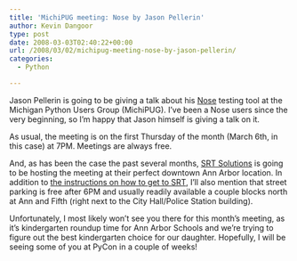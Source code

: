 ```yaml
---
title: 'MichiPUG meeting: Nose by Jason Pellerin'
author: Kevin Dangoor
type: post
date: 2008-03-03T02:40:22+00:00
url: /2008/03/02/michipug-meeting-nose-by-jason-pellerin/
categories:
  - Python

---
```

Jason Pellerin is going to be giving a talk about his [Nose][1] testing tool at the Michigan Python Users Group (MichiPUG). I&#8217;ve been a Nose users since the very beginning, so I&#8217;m happy that Jason himself is giving a talk on it.

As usual, the meeting is on the first Thursday of the month (March 6th, in this case) at 7PM. Meetings are always free.

And, as has been the case the past several months, [SRT Solutions][2] is going to be hosting the meeting at their perfect downtown Ann Arbor location. In addition to [the instructions on how to get to SRT][3], I&#8217;ll also mention that street parking is free after 6PM and usually readily available a couple blocks north at Ann and Fifth (right next to the City Hall/Police Station building).

Unfortunately, I most likely won&#8217;t see you there for this month&#8217;s meeting, as it&#8217;s kindergarten roundup time for Ann Arbor Schools and we&#8217;re trying to figure out the best kindergarten choice for our daughter. Hopefully, I will be seeing some of you at PyCon in a couple of weeks!

 [1]: http://somethingaboutorange.com/mrl/projects/nose/
 [2]: http://srtsolutions.com/
 [3]: http://groups.google.com/group/michipug/web/SRT%20Solutions